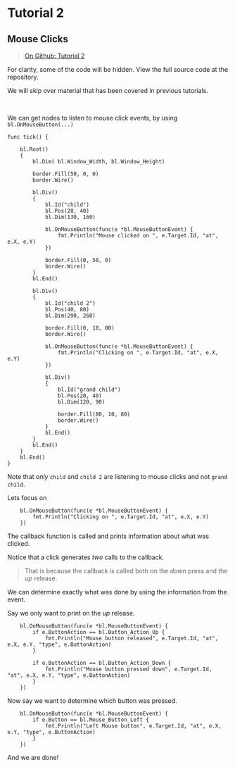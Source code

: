 # Tutorial 2

## Mouse Clicks

> [On Github: Tutorial 2](https://github.com/amortaza/go-bellina-tutorials/tree/master/tutorial-02-MouseClicks)

For clarity, some of the code will be hidden.  View the full source code at the repository.

We will skip over material that has been covered in previous tutorials.

&nbsp;

We can get nodes to listen to mouse click events, by using `bl.OnMouseButton(...)`

```
func tick() {

	bl.Root()
	{
		bl.Dim( bl.Window_Width, bl.Window_Height)

		border.Fill(50, 0, 0)
		border.Wire()

		bl.Div()
		{
			bl.Id("child")
			bl.Pos(20, 40)
			bl.Dim(130, 160)

			bl.OnMouseButton(func(e *bl.MouseButtonEvent) {
				fmt.Println("Mouse clicked on ", e.Target.Id, "at", e.X, e.Y)
			})

			border.Fill(0, 50, 0)
			border.Wire()
		}
		bl.End()

		bl.Div()
		{
			bl.Id("child 2")
			bl.Pos(40, 80)
			bl.Dim(290, 260)

			border.Fill(0, 10, 80)
			border.Wire()

			bl.OnMouseButton(func(e *bl.MouseButtonEvent) {
				fmt.Println("Clicking on ", e.Target.Id, "at", e.X, e.Y)
			})

			bl.Div()
			{
				bl.Id("grand child")
				bl.Pos(20, 40)
				bl.Dim(120, 90)

				border.Fill(80, 10, 80)
				border.Wire()
			}
			bl.End()
		}
		bl.End()
	}
	bl.End()
}
```

Note that *only* `child` and `child 2` are listening to mouse clicks and not `grand child`.

Lets focus on

```
	bl.OnMouseButton(func(e *bl.MouseButtonEvent) {
		fmt.Println("Clicking on ", e.Target.Id, "at", e.X, e.Y)
	})
```

The callback function is called and prints information about what was clicked.

Notice that a click generates *two* calls to the callback.  

> That is because the callback is called both on the *down* press and the *up* release.

We can determine exactly what was done by using the information from the event.

Say we only want to print on the *up* release.

```
	bl.OnMouseButton(func(e *bl.MouseButtonEvent) {
		if e.ButtonAction == bl.Button_Action_Up {
			fmt.Println("Mouse button released", e.Target.Id, "at", e.X, e.Y, "type", e.ButtonAction)
		}

		if e.ButtonAction == bl.Button_Action_Down {
			fmt.Println("Mouse button pressed down", e.Target.Id, "at", e.X, e.Y, "type", e.ButtonAction)
		}
	})
```

Now say we want to determine which button was pressed.

```
	bl.OnMouseButton(func(e *bl.MouseButtonEvent) {
		if e.Button == bl.Mouse_Button_Left {
			fmt.Println("Left Mouse button", e.Target.Id, "at", e.X, e.Y, "type", e.ButtonAction)
		}
	})
```

And we are done!

